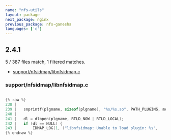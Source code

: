 ```yaml
---
name: "nfs-utils"
layout: package
next_package: nginx
previous_package: nfs-ganesha
languages: ['c']
---
```

## 2.4.1
5 / 387 files match, 1 filtered matches.

 - [support/nfsidmap/libnfsidmap.c](#supportnfsidmaplibnfsidmapc)

### support/nfsidmap/libnfsidmap.c

```c

{% raw %}
238 | 
239 | 	snprintf(plgname, sizeof(plgname), "%s/%s.so", PATH_PLUGINS, method);
240 | 
241 | 	dl = dlopen(plgname, RTLD_NOW | RTLD_LOCAL);
242 | 	if (dl == NULL) {
243 | 		IDMAP_LOG(1, ("libnfsidmap: Unable to load plugin: %s",
{% endraw %}

```